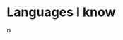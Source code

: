 <style>
  img{
    width:10px;
  }
</style>


# Languages I know

![Python](https://external-content.duckduckgo.com/iu/?u=https%3A%2F%2Fbrandslogos.com%2Fwp-content%2Fuploads%2Fimages%2Flarge%2Fpython-logo.png&f=1&nofb=1&ipt=0c3b700a3b1b04d763d3dfcf85413a3d98b6055bf21e713266dac0b4d9702cc5&ipo=images)
